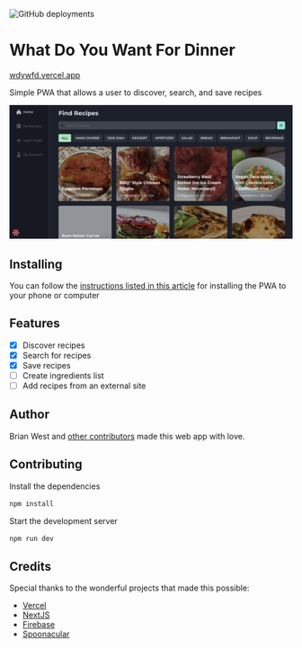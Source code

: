 ![GitHub deployments](https://img.shields.io/github/deployments/westbrian/wdywfd/production?label=vercel&logo=vercel&logoColor=white)

# What Do You Want For Dinner

[wdywfd.vercel.app](https://wdywfd.vercel.app/)

Simple PWA that allows a user to discover, search, and save recipes

![app screenshot](https://github.com/WestBrian/wdywfd/blob/main/screen_shot.png?raw=true)

## Installing

You can follow the [instructions listed in this article](https://mobilesyrup.com/2020/05/24/how-install-progressive-web-app-pwa-android-ios-pc-mac/) for installing the PWA to your phone or computer

## Features

- [x] Discover recipes
- [x] Search for recipes
- [x] Save recipes
- [ ] Create ingredients list
- [ ] Add recipes from an external site

## Author

Brian West and [other contributors](https://github.com/WestBrian/wdywfd/graphs/contributors) made this web app with love.

## Contributing

Install the dependencies

```sh
npm install
```

Start the development server

```sh
npm run dev
```

## Credits

Special thanks to the wonderful projects that made this possible:

- [Vercel](https://vercel.com/)
- [NextJS](https://nextjs.org/)
- [Firebase](https://firebase.google.com/)
- [Spoonacular](https://spoonacular.com/)
